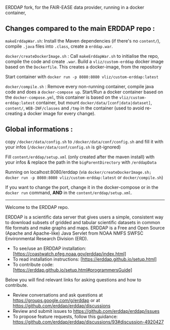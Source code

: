 ERDDAP fork, for the FAIR-EASE data provider, running in a docker container,

## Changes compared to the main ERDDAP repo :

`makeErddapWar.sh`: Install the Maven dependencies (if there's no `content/`), compile `.java` files into `.class`, create a `erddap.war`.

`docker/createDockerImage.sh` : Call `makeErddapWar.sh` to initialise the repo, compile the code and create `.war`. Build a `vliz/custom-erddap` docker image based on the `Dockerfile`. This creates a docker-image, from the repository

Start container with `docker run -p 8080:8080 vliz/custom-erddap:latest`

`docker/compile.sh` : Remove every non-running container, compile java code and does a `docker-compose up`. Start/Run a docker container based on the `docker-compose.yml`, this container is based on the `vliz/custom-erddap:latest` container, but mount `docker/data/[conf|data|dataset]`, `content/`, `WEB-INF/classes` and `/tmp` in the container (used to avoid re-creating a docker image for every change).


## Global informations :

copy `/docker/data/config.sh` to `/docker/data/conf/config.sh` and fill it with your infos (`/docker/data/conf/config.sh` is git-ignored)

Fill `content/erddap/setup.xml` (only created after the maven install) with your infos & replace the path in the `bigParentDirectory` with `/erddapData`

Running on localhost:8080/erddap (via `docker/createDockerImage.sh; docker run -p 8080:8080 vliz/custom-erddap:latest` or `docker/compile.sh`)

If you want to change the port, change it in the docker-compose or in the `docker run` command, **AND** in the `content/erddap/setup.xml`.


-----------------------------

Welcome to the ERDDAP repo. 

ERDDAP is a scientific data server that gives users a simple, consistent way to download subsets of 
gridded and tabular scientific datasets in common file formats and make graphs and maps.
ERDDAP is a Free and Open Source (Apache and Apache-like) Java Servlet from NOAA NMFS SWFSC Environmental Research Division (ERD).
* To see/use an ERDDAP installation: [https://coastwatch.pfeg.noaa.gov/erddap/index.html]
* To read installation instructions: [https://erddap.github.io/setup.html]
* To contribute code: [https://erddap.github.io/setup.html#programmersGuide]

Below you will find relevant links for asking questions and how to contribute.
* Review conversations and ask questions at https://groups.google.com/g/erddap or at https://github.com/erddap/erddap/discussions
* Review and submit issues to https://github.com/erddap/erddap/issues
* To propose feature requests, follow this guidance: https://github.com/erddap/erddap/discussions/93#discussion-4920427
